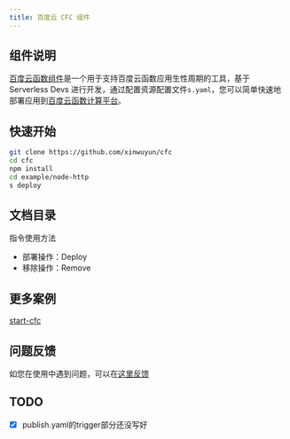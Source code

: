 ```yaml
---
title: 百度云 CFC 组件
---
```


## 组件说明

[百度云函数组件](https://github.com/xinwuyun/cfc)是一个用于支持百度云函数应用生性周期的工具，基于 Serverless Devs 进行开发，通过配置资源配置文件`s.yaml`，您可以简单快速地部署应用到[百度云函数计算平台](https://console.bce.baidu.com/cfc/#/cfc/overview)。

## 快速开始

```bash
git clone https://github.com/xinwuyun/cfc
cd cfc
npm install
cd example/node-http
s deploy
```

## 文档目录

指令使用方法

- 部署操作：Deploy
- 移除操作：Remove

## 更多案例

[start-cfc](https://github.com/xinwuyun/start-cfc)

## 问题反馈

如您在使用中遇到问题，可以在[这里反馈](https://github.com/xinwuyun/cfc/issues)

## TODO

- [x] publish.yaml的trigger部分还没写好
